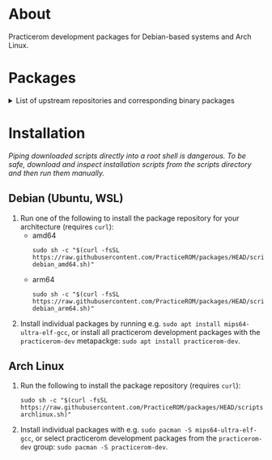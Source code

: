 # About
Practicerom development packages for Debian-based systems and Arch Linux.

# Packages
<details>
<summary>
List of upstream repositories and corresponding binary packages
</summary>

-   https://github.com/glankk/n64
    -   `mips64-ultra-elf-binutils`
    -   `mips64-ultra-elf-gcc`
    -   `mips64-ultra-elf-gcc-libs`
    -   `mips64-ultra-elf-newlib`
    -   `mips64-ultra-elf-gdb`
    -   `mips64-ultra-elf-practicerom-libs`
    -   `practicerom-tools`

-   https://github.com/PracticeROM/wii-toolchain
    -   `powerpc-eabi-binutils`
    -   `powerpc-eabi-gcc`
    -   `powerpc-eabi-gcc-libs`
    -   `powerpc-eabi-newlib`
    -   `powerpc-eabi-gdb`

-   https://github.com/PracticeROM/gzinject
    -   `gzinject`

-   https://github.com/PracticeROM/packages
    -   `practicerom-dev` (Debian)

-   https://github.com/glankk/libdmg-hfsplus
    -   `libdmg-hfsplus`
</details>

# Installation
*Piping downloaded scripts directly into a root shell is dangerous. To be safe,
download and inspect installation scripts from the scripts directory and then
run them manually.*

## Debian (Ubuntu, WSL)
1.  Run one of the following to install the package repository for your
    architecture (requires `curl`):
    -   amd64
        ```
        sudo sh -c "$(curl -fsSL https://raw.githubusercontent.com/PracticeROM/packages/HEAD/scripts/install-debian_amd64.sh)"
        ```
    -   arm64
        ```
        sudo sh -c "$(curl -fsSL https://raw.githubusercontent.com/PracticeROM/packages/HEAD/scripts/install-debian_arm64.sh)"
        ```
2.  Install individual packages by running e.g.
    `sudo apt install mips64-ultra-elf-gcc`, or install all practicerom
    development packages with the `practicerom-dev` metapackge:
    `sudo apt install practicerom-dev`.

## Arch Linux
1.  Run the following to install the package repository (requires `curl`):
    ```
    sudo sh -c "$(curl -fsSL https://raw.githubusercontent.com/PracticeROM/packages/HEAD/scripts/install-archlinux.sh)"
    ```

2.  Install individual packages with e.g. `sudo pacman -S mips64-ultra-elf-gcc`,
    or select practicerom development packages from the `practicerom-dev`
    group: `sudo pacman -S practicerom-dev`.
